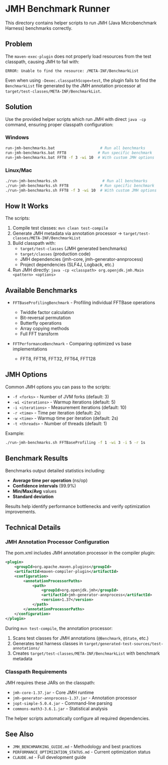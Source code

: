 # JMH Benchmark Runner

This directory contains helper scripts to run JMH (Java Microbenchmark Harness) benchmarks correctly.

## Problem

The `maven-exec-plugin` does not properly load resources from the test classpath, causing JMH to fail with:
```
ERROR: Unable to find the resource: /META-INF/BenchmarkList
```

Even when using `-Dexec.classpathScope=test`, the plugin fails to find the `BenchmarkList` file generated by the JMH annotation processor at `target/test-classes/META-INF/BenchmarkList`.

## Solution

Use the provided helper scripts which run JMH with direct `java -cp` command, ensuring proper classpath configuration:

### Windows
```bash
run-jmh-benchmarks.bat                    # Run all benchmarks
run-jmh-benchmarks.bat FFT8              # Run specific benchmark
run-jmh-benchmarks.bat FFT8 -f 3 -wi 10  # With custom JMH options
```

### Linux/Mac
```bash
./run-jmh-benchmarks.sh                    # Run all benchmarks
./run-jmh-benchmarks.sh FFT8              # Run specific benchmark
./run-jmh-benchmarks.sh FFT8 -f 3 -wi 10  # With custom JMH options
```

## How It Works

The scripts:
1. Compile test classes: `mvn clean test-compile`
2. Generate JMH metadata via annotation processor → `target/test-classes/META-INF/BenchmarkList`
3. Build classpath with:
   - `target/test-classes` (JMH generated benchmarks)
   - `target/classes` (production code)
   - JMH dependencies (jmh-core, jmh-generator-annprocess)
   - Project dependencies (SLF4J, Logback, etc.)
4. Run JMH directly: `java -cp <classpath> org.openjdk.jmh.Main <pattern> <options>`

## Available Benchmarks

- `FFTBaseProfilingBenchmark` - Profiling individual FFTBase operations
  - Twiddle factor calculation
  - Bit-reversal permutation
  - Butterfly operations
  - Array copying methods
  - Full FFT transform

- `FFTPerformanceBenchmark` - Comparing optimized vs base implementations
  - FFT8, FFT16, FFT32, FFT64, FFT128

## JMH Options

Common JMH options you can pass to the scripts:

- `-f <forks>` - Number of JVM forks (default: 3)
- `-wi <iterations>` - Warmup iterations (default: 5)
- `-i <iterations>` - Measurement iterations (default: 10)
- `-r <time>` - Time per iteration (default: 2s)
- `-w <time>` - Warmup time per iteration (default: 2s)
- `-t <threads>` - Number of threads (default: 1)

Example:
```bash
./run-jmh-benchmarks.sh FFTBaseProfiling -f 1 -wi 3 -i 5 -r 1s
```

## Benchmark Results

Benchmarks output detailed statistics including:
- **Average time per operation** (ns/op)
- **Confidence intervals** (99.9%)
- **Min/Max/Avg** values
- **Standard deviation**

Results help identify performance bottlenecks and verify optimization improvements.

## Technical Details

### JMH Annotation Processor Configuration

The pom.xml includes JMH annotation processor in the compiler plugin:

```xml
<plugin>
    <groupId>org.apache.maven.plugins</groupId>
    <artifactId>maven-compiler-plugin</artifactId>
    <configuration>
        <annotationProcessorPaths>
            <path>
                <groupId>org.openjdk.jmh</groupId>
                <artifactId>jmh-generator-annprocess</artifactId>
                <version>1.37</version>
            </path>
        </annotationProcessorPaths>
    </configuration>
</plugin>
```

During `mvn test-compile`, the annotation processor:
1. Scans test classes for JMH annotations (`@Benchmark`, `@State`, etc.)
2. Generates test harness classes in `target/generated-test-sources/test-annotations/`
3. Creates `target/test-classes/META-INF/BenchmarkList` with benchmark metadata

### Classpath Requirements

JMH requires these JARs on the classpath:
- `jmh-core-1.37.jar` - Core JMH runtime
- `jmh-generator-annprocess-1.37.jar` - Annotation processor
- `jopt-simple-5.0.4.jar` - Command-line parsing
- `commons-math3-3.6.1.jar` - Statistical analysis

The helper scripts automatically configure all required dependencies.

## See Also

- `JMH_BENCHMARKING_GUIDE.md` - Methodology and best practices
- `PERFORMANCE_OPTIMIZATION_STATUS.md` - Current optimization status
- `CLAUDE.md` - Full development guide
